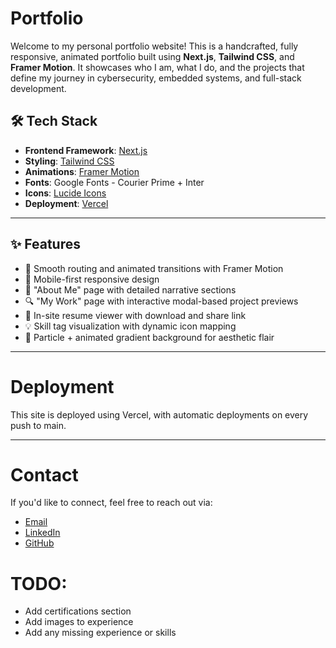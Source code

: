 # Portfolio
Welcome to my personal portfolio website! This is a handcrafted, fully responsive, animated portfolio built using **Next.js**, **Tailwind CSS**, and **Framer Motion**. It showcases who I am, what I do, and the projects that define my journey in cybersecurity, embedded systems, and full-stack development.

## 🛠️ Tech Stack

- **Frontend Framework**: [Next.js](https://nextjs.org/)
- **Styling**: [Tailwind CSS](https://tailwindcss.com/)
- **Animations**: [Framer Motion](https://framer.com/motion/)
- **Fonts**: Google Fonts - Courier Prime + Inter
- **Icons**: [Lucide Icons](https://lucide.dev/)
- **Deployment**: [Vercel](https://vercel.com)

---

## ✨ Features

- 🔗 Smooth routing and animated transitions with Framer Motion  
- 📱 Mobile-first responsive design  
- 🧠 "About Me" page with detailed narrative sections  
- 🔍 "My Work" page with interactive modal-based project previews  
- 📄 In-site resume viewer with download and share link  
- 💡 Skill tag visualization with dynamic icon mapping  
- 🌌 Particle + animated gradient background for aesthetic flair  

---

# Deployment
This site is deployed using Vercel, with automatic deployments on every push to main.

---

# Contact
If you'd like to connect, feel free to reach out via:
- [Email](mailto:medhansh2005@gmail.com)
- [LinkedIn](https://linkedin.com/in/medhansh-garg)
- [GitHub](https://github.com/hackoverflow404)

# TODO:
- Add certifications section
- Add images to experience
- Add any missing experience or skills